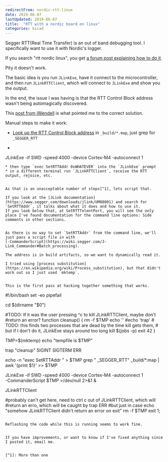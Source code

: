 ```yaml
---
redirectFrom: nordic-rtt-linux
date: 2019-06-07
lastUpdated: 2019-06-07
title:  "RTT with a nordic board on linux"
categories: kicad
---
```


Segger RTT(Real Time Transfer) is an out of band debugging tool.
I specifically want to use it with Nordic's logger.

If you search "rtt nordic linux", you get
[a forum post explaining how to do it](https://devzone.nordicsemi.com/f/nordic-q-a/14512/how-to-use-rtt-viewer-or-similar-on-gnu-linux).

Pity it doesn't work.



The basic idea is you run `JLinkExe`, have it connect to the microcontroller, and then run `JLinkRTTClient`, which will connect to `JLinkExe` and show you the output.

In the end, the issue I was having is that the RTT Control Block address wasn't being automagically discovered.


This [ post from jWendell](https://forum.segger.com/index.php/Thread/4754-SOLVED-RTT-on-MacOSX-TI-CodeComposerStudio-Tiva-LaunchPad/?postID=17642#post17642) is what pointed me to the correct solution.


Manual steps to make it work:
* [Look up the RTT Control Block address](https://devzone.nordicsemi.com/f/nordic-q-a/34060/rtt-control-block-location-for-segger-systemview) in `_build/*.map`, just grep for `_SEGGER_RTT`
* ```
JLinkExe -if SWD -speed 4000 -device Cortex-M4 -autoconnect 1
```
* then type `exec SetRTTAddr 0xWHATEVER` into the `JLinkExe` prompt
* in a different terminal run `JLinkRTTClient`, receive the RTT output, rejoice, etc.


As that is an unacceptable number of steps[^1], lets script that.

If you look at the [JLink documentation](https://www.segger.com/downloads/jlink/UM08001) and search for `SetRTTAddr`, it talks about what it does and how to use it.
If you look below that, at SetRTTTelentPort, you will see the only place I've found documentation for the command line options: Side comments in other sections.


As there is no way to set `SetRTTAddr` from the command line, we'll just pass a script file in with
[-CommanderScript](https://wiki.segger.com/J-Link_Commander#Batch_processing).

The address is in build artifacts, so we want to dynamically read it.

I tried using [process substitution](https://en.wikipedia.org/wiki/Process_substitution), but that didn't work out so I just used `mktemp`.


This is the first pass at hacking together something that works.
```
#!/bin/bash
set -eo pipefail

cd $(dirname "$0")

#TODO: If it was the user pressing ^c to kill JLinkRTTClient, maybe don't
#return an error?
function cleanup() {
    rm -f $TMP
    echo ''
    #echo 'trap'
    # TODO: this finds two processes that are dead by the time kill gets them,
    # but if I don't do it, JLinkExe stays around too long
    kill $(jobs -p)
    exit 42
}

TMP=$(mktemp)
echo "tempfile is $TMP"

trap "cleanup" SIGINT SIGTERM ERR

echo -n "exec SetRTTAddr " > $TMP
grep " _SEGGER_RTT" _build/*.map | awk '{print $1}' >> $TMP

JLinkExe -if SWD -speed 4000 -device Cortex-M4 -autoconnect 1 \
    -CommanderScript $TMP >/dev/null 2>&1 &

JLinkRTTClient

#probably can't get here, need to ctrl c out of JLinkRTTClient, which will
#return an erro, which will be caught by trap ERR
#but just in case
echo "somehow JLinkRTTClient didn't return an error on exit"
rm -f $TMP
exit 1;
```

Reflashing the code while this is running seems to work fine.


If you have improvements, or want to know if I've fixed anything since I posted it, email me.


[^1]: More than one
